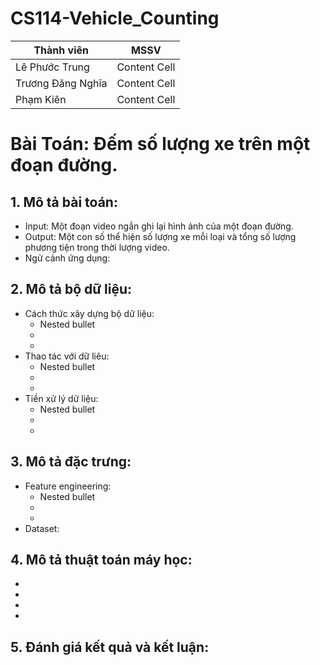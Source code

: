 # CS114-Vehicle_Counting
| Thành viên  | MSSV |
| ------------- | ------------- |
| Lê Phước Trung  | Content Cell  |
| Trương Đăng Nghĩa  | Content Cell  |
| Phạm Kiên | Content Cell  |
# Bài Toán: Đếm số lượng xe trên một đoạn đường.
## 1. Mô tả bài toán:
  - Input: Một đoạn video ngắn ghi lại hình ảnh của một đoạn đường.
  - Output: Một con số thể hiện số lượng xe mỗi loại và tổng số lượng phương tiện trong thời lượng video.
  - Ngử cảnh ứng dụng:

## 2. Mô tả bộ dữ liệu:
  - Cách thức xây dựng bộ dữ liệu:  
    - Nested bullet
    -
    -
  - Thao tác với dữ liêu:
    - Nested bullet
    -
    -
  - Tiền xử lý dữ liệu:
    - Nested bullet
    -
    -
## 3. Mô tả đặc trưng:
  - Feature engineering:
    - Nested bullet
    -
    -
  - Dataset:
## 4. Mô tả thuật toán máy học:
  -
  -
  -
  -
## 5. Đánh giá kết quả và kết luận:

  

